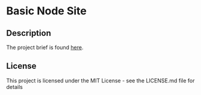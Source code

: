 # Basic Node Site

## Description

The project brief is found <a href="https://www.theodinproject.com/lessons/nodejs-basic-informational-site">here</a>.

## License

This project is licensed under the MIT License - see the LICENSE.md file for details

